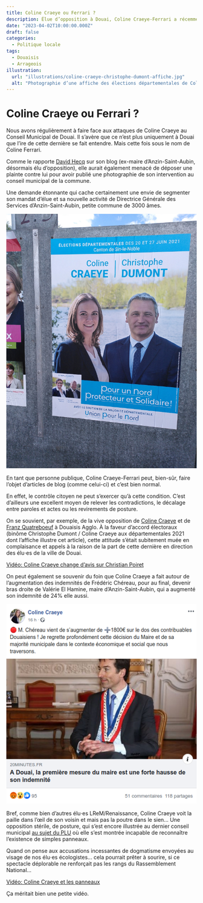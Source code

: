 ```yaml
---
title: Coline Craeye ou Ferrari ?
description: Élue d’opposition à Douai, Coline Craeye-Ferrari a récemment été nommée Directrice Générale des Services d’Anzin-Saint-Aubin. Non sans heurts.
date: "2023-04-02T10:00:00.000Z"
draft: false
categories:
  - Politique locale
tags:
  - Douaisis
  - Arrageois
illustration:
  url: "illustrations/coline-craeye-christophe-dumont-affiche.jpg"
  alt: "Photographie d’une affiche des élections départementales de Coline Craeye Ferrari"
---
```


# Coline Craeye ou Ferrari ?

Nous avons régulièrement à faire face aux attaques de Coline Craeye au Conseil Municipal de Douai. Il s’avère que ce n’est plus uniquement à Douai que l’ire de cette dernière se fait entendre. Mais cette fois sous le nom de Coline Ferrari.

Comme le rapporte [David Hecq](http://www.davidhecq.com/2023/03/coline-craeye-ferrari-dgs-menace-david-hecq-d-action-en-justice.html) sur son blog (ex-maire d’Anzin-Saint-Aubin, désormais élu d’opposition), elle aurait également menacé de déposer une plainte contre lui pour avoir publié une photographie de son intervention au conseil municipal de la commune.

Une demande étonnante qui cache certainement une envie de segmenter son mandat d’élue et sa nouvelle activité de Directrice Générale des Services d’Anzin-Saint-Aubin, petite commune de 3000 âmes.

![Photographie d’une affiche des élections départementales de Coline Craeye Ferrari](illustrations/coline-craeye-christophe-dumont-affiche.jpg "🖼➡️")

En tant que personne publique, Coline Craeye-Ferrari peut, bien-sûr, faire l’objet d’articles de blog (comme celui-ci) et c’est bien normal.

En effet, le contrôle citoyen ne peut s’exercer qu’à cette condition. C’est d’ailleurs une excellent moyen de relever les contradictions, le décalage entre paroles et actes ou les revirements de posture.

On se souvient, par exemple, de la vive opposition de [Coline Craeye](https://keskidiz.nicolasfroidure.fr/elu-es/coline-craeye) et de [Franz Quatreboeuf](https://keskidiz.nicolasfroidure.fr/elu-es/franz-quatreboeufs) à Douaisis Agglo. À la faveur d’accord électoraux (binôme Christophe Dumont / Coline Craeye aux départementales 2021 dont l’affiche illustre cet article), cette attitude s’était subitement muée en complaisance et appels à la raison de la part de cette dernière en direction des élu⋅es de la ville de Douai.

[Vidéo: Coline Craeye change d’avis sur Christian Poiret](https://youtu.be/uO00xyysrAE "📺")

On peut également se souvenir du foin que Coline Craeye a fait autour de l’augmentation des indemnités de Frédéric Chéreau, pour au final, devenir bras droite de Valérie El Hamine, maire d’Anzin-Saint-Aubin, qui a augmenté son indemnité de 24% elle aussi.

![Capture d’une publication de Coline Craeye sur la rémunération de Frédéric Chéreau](illustrations/coline-craeye-ferrari-indemnite-chereau.png)

Bref, comme bien d’autres élu⋅es LReM/Renaissance, Coline Craeye voit la paille dans l’œil de son voisin et mais pas la poutre dans le sien... Une opposition stérile, de posture, qui s’est encore illustrée au dernier conseil municipal [au sujet du PLU](./contribution-nouveau-plu-douai) où elle s’est montrée incapable de reconnaître l’existence de simples panneaux.

Quand on pense aux accusations incessantes de dogmatisme envoyées au visage de nos élu⋅es écologistes... cela pourrait prêter à sourire, si ce spectacle déplorable ne renforçait pas les rangs du Rassemblement National...

[Vidéo: Coline Craeye et les panneaux](https://youtu.be/QeAJ77ROWg8 "📺")

Ça méritait bien une petite vidéo.
